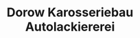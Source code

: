 ---
title: "Dorow Karosseriebau Autolackiererei"
url: /goettingen/dorow-karosseriebau-autolackiererei/
shop: Autoteile
---